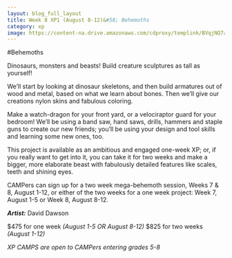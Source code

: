 ```yaml
---
layout: blog_full_layout
title: Week 8 XP1 (August 8-12)&#58; Behemoths
category: xp
image: https://content-na.drive.amazonaws.com/cdproxy/templink/BVqjNQ7a4JApxS5vMBsht1ZmvNXI6OOmV1KS_xmhJb0LAYspN/alt/thumb?viewBox=1366
---
```


#Behemoths

Dinosaurs, monsters and beasts! Build creature sculptures as tall as yourself!

We’ll start by looking at dinosaur skeletons, and then build armatures out of wood and metal, based on what we learn about bones. Then we’ll give our creations nylon skins and fabulous coloring.

Make a watch-dragon for your front yard, or a velociraptor guard for your bedroom! We’ll be using a band saw, hand saws, drills, hammers and staple guns to create our new friends; you’ll be using your design and tool skills and learning some new ones, too.

This project is available as an ambitious and engaged one-week XP; or, if you really want to get into it, you can take it for two weeks and make a bigger, more elaborate beast with fabulously detailed features like scales, teeth and shining eyes.

CAMPers can sign up for a two week mega-behemoth session, Weeks 7 & 8, August 1-12, or either of the two weeks for a one week project: Week 7, August 1-5 or Week 8, August 8-12.

**_Artist:_** David Dawson

$475 for one week *(August 1-5 OR August 8-12)*
$825 for two weeks *(August 1-12)*

*XP CAMPS are open to CAMPers entering grades 5-8*
